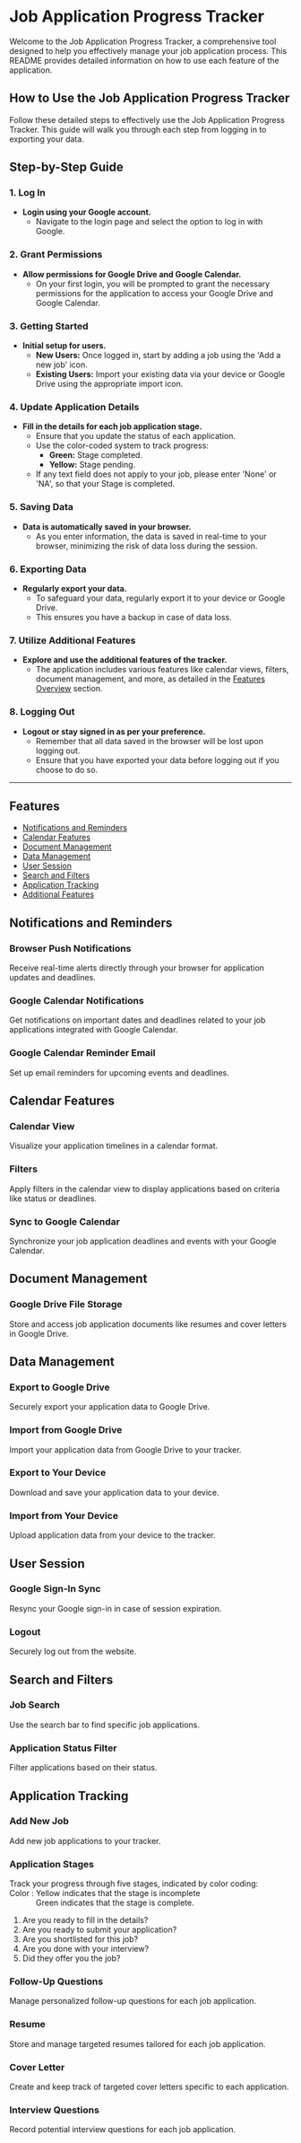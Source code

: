 # Job Application Progress Tracker

Welcome to the Job Application Progress Tracker, a comprehensive tool designed to help you effectively manage your job application process. This README provides detailed information on how to use each feature of the application.

## How to Use the Job Application Progress Tracker

Follow these detailed steps to effectively use the Job Application Progress Tracker. This guide will walk you through each step from logging in to exporting your data.

## Step-by-Step Guide

### 1. Log In
- **Login using your Google account.**
  - Navigate to the login page and select the option to log in with Google.

### 2. Grant Permissions
- **Allow permissions for Google Drive and Google Calendar.**
  - On your first login, you will be prompted to grant the necessary permissions for the application to access your Google Drive and Google Calendar.

### 3. Getting Started
- **Initial setup for users.**
  - **New Users:** Once logged in, start by adding a job using the 'Add a new job' icon.
  - **Existing Users:** Import your existing data via your device or Google Drive using the appropriate import icon.

### 4. Update Application Details
- **Fill in the details for each job application stage.**
  - Ensure that you update the status of each application.
  - Use the color-coded system to track progress: 
    - **Green:** Stage completed.
    - **Yellow:** Stage pending.
  - If any text field does not apply to your job, please enter 'None' or 'NA', so that your Stage is completed.

### 5. Saving Data
- **Data is automatically saved in your browser.**
  - As you enter information, the data is saved in real-time to your browser, minimizing the risk of data loss during the session.

### 6. Exporting Data
- **Regularly export your data.**
  - To safeguard your data, regularly export it to your device or Google Drive.
  - This ensures you have a backup in case of data loss.

### 7. Utilize Additional Features
- **Explore and use the additional features of the tracker.**
  - The application includes various features like calendar views, filters, document management, and more, as detailed in the [Features Overview](#features-overview) section.

### 8. Logging Out
- **Logout or stay signed in as per your preference.**
  - Remember that all data saved in the browser will be lost upon logging out.
  - Ensure that you have exported your data before logging out if you choose to do so.

---

## Features
- [Notifications and Reminders](#notifications-and-reminders)
- [Calendar Features](#calendar-features)
- [Document Management](#document-management)
- [Data Management](#data-management)
- [User Session](#user-session)
- [Search and Filters](#search-and-filters)
- [Application Tracking](#application-tracking)
- [Additional Features](#additional-features)

## Notifications and Reminders

### Browser Push Notifications
Receive real-time alerts directly through your browser for application updates and deadlines.

### Google Calendar Notifications
Get notifications on important dates and deadlines related to your job applications integrated with Google Calendar.

### Google Calendar Reminder Email
Set up email reminders for upcoming events and deadlines.

## Calendar Features

### Calendar View
Visualize your application timelines in a calendar format.

### Filters
Apply filters in the calendar view to display applications based on criteria like status or deadlines.

### Sync to Google Calendar
Synchronize your job application deadlines and events with your Google Calendar.

## Document Management

### Google Drive File Storage
Store and access job application documents like resumes and cover letters in Google Drive.

## Data Management

### Export to Google Drive
Securely export your application data to Google Drive.

### Import from Google Drive
Import your application data from Google Drive to your tracker.

### Export to Your Device
Download and save your application data to your device.

### Import from Your Device
Upload application data from your device to the tracker.

## User Session

### Google Sign-In Sync
Resync your Google sign-in in case of session expiration.

### Logout
Securely log out from the website.

## Search and Filters

### Job Search
Use the search bar to find specific job applications.

### Application Status Filter
Filter applications based on their status.

## Application Tracking

### Add New Job
Add new job applications to your tracker.

### Application Stages
Track your progress through five stages, indicated by color coding:<br>
Color : Yellow indicates that the stage is incomplete<br>
&nbsp;&nbsp; &nbsp;&nbsp; &nbsp; &nbsp; &nbsp; Green indicates that the stage is complete.
1.	Are you ready to fill in the details?
2.	Are you ready to submit your application?
3.	Are you shortlisted for this job?
4.	Are you done with your interview?
5.	Did they offer you the job?

### Follow-Up Questions
Manage personalized follow-up questions for each job application.

### Resume
Store and manage targeted resumes tailored for each job application.

### Cover Letter
Create and keep track of targeted cover letters specific to each application.

### Interview Questions
Record potential interview questions for each job application.

